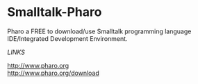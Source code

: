 # Smalltalk-Pharo
Pharo a FREE to download/use Smalltalk programming language IDE/Integrated Development Environment.  

*LINKS*

http://www.pharo.org  
http://www.pharo.org/download  

